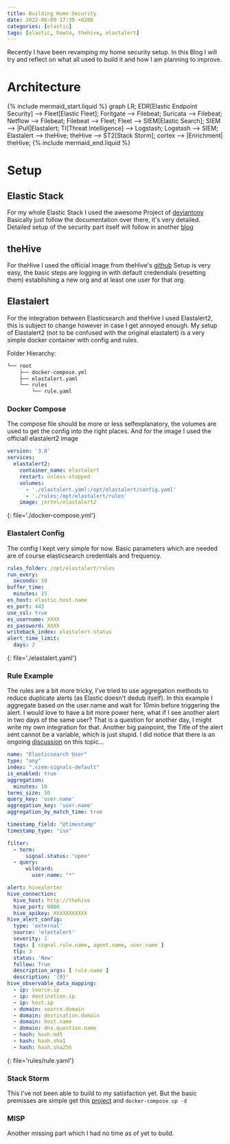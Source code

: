 ```yaml
---
title: Building Home Security
date: 2022-06-09 17:39 +0200
categories: [elastic]
tags: [elastic, howto, thehive, elastalert]
---
```


Recently I have been revamping my home security setup.
In this Blog I will try and reflect on what all used to build it and how I am planning to improve.

# Architecture

{% include mermaid_start.liquid %}
graph LR;
EDR[Elastic Endpoint Security] --> Fleet[Elastic Fleet];
Foritgate --> Filebeat;
Suricata --> Filebeat;
Netflow --> Filebeat;
Filebeat --> Fleet;
Fleet --> SIEM[Elastic Search];
SIEM --> |Pull|Elastalert;
TI[Threat Intelligence] --> Logstash;
Logstash --> SIEM;
Elastalert --> theHive;
theHive --> ST2[Stack Storm];
cortex --> |Enrichment| theHive;
{% include mermaid_end.liquid %}

# Setup

## Elastic Stack

For my whole Elastic Stack I used the awesome Project of [deviantony](https://github.com/deviantony/docker-elk/tree/tls)
Basically just follow the documentation over there, it's very detailed.
Detailed setup of the security part itself will follow in another [blog](https://wildsecurity.github.io/posts/Elastic_Security/)

## theHive

For theHive I used the official image from
theHive's [github](https://github.com/TheHive-Project/Docker-Templates/tree/main/docker/thehive4-berkleydb-cortex31)
Setup is very easy, the basic steps are logging in with default credendials (resetting them) establishing a new org and
at least one user for that org.

## Elastalert

For the integration between Elasticsearch and theHive I used Elastalert2,
this is subject to change however in case I get annoyed enough.
My setup of Elastalert2 (not to be confused with the original elastalert) is a very simple docker container with config
and rules.

Folder Hierarchy:

````bash
└── root
    ├── docker-compose.yml
    ├── elastalert.yaml
    └── rules
        └── rule.yaml
````

### Docker Compose

The compose file should be more or less selfexplanatory, the volumes are used to get the config into the right places.
And for the image I used the officiall elastalert2 image

````yaml
version: '3.8'
services:
  elastalert2:
    container_name: elastalert
    restart: unless-stopped
    volumes:
      - './elastalert.yaml:/opt/elastalert/config.yaml'
      - './rules:/opt/elastalert/rules'
    image: jertel/elastalert2
````

{: file='./docker-compose.yml'}

### Elastalert Config

The config I kept very simple for now.
Basic parameters which are needed are of course elasticsearch credentials and frequency.

````yaml
rules_folder: /opt/elastalert/rules
run_every:
  seconds: 10
buffer_time:
  minutes: 15
es_host: elastic.host.name
es_port: 443
use_ssl: true
es_username: XXXX
es_password: XXXX
writeback_index: elastalert-status
alert_time_limit:
  days: 2
````

{: file='./elastalert.yaml'}

### Rule Example

The rules are a bit more tricky, I've tried to use aggregation methods to reduce duplicate alerts
(as Elastic doesn't dedub itself).
In this example I aggregate based on the user.name and wait for 10min before triggering the alert.
I would love to have a bit more power here, what if I see another alert in two days of the same user?
That is a question for another day, I might write my own integration for that.
Another big painpoint, the Title of the alert sent cannot be a variable, which is just stupid.
I did notice that there is an ongoing [discussion](https://github.com/jertel/elastalert2/discussions/676) on this
topic...

````yaml
name: "Elasticsearch User"
type: "any"
index: ".siem-signals-default"
is_enabled: true
aggregation:
  minutes: 10
terms_size: 50
query_key: 'user.name'
aggregation_key: 'user.name'
aggregation_by_match_time: true

timestamp_field: "@timestamp"
timestamp_type: "iso"

filter:
  - term:
      signal.status: "open"
  - query:
      wildcard:
        user.name: "*"

alert: hivealerter
hive_connection:
  hive_host: http://thehive
  hive_port: 9000
  hive_apikey: XXXXXXXXXXX
hive_alert_config:
  type: 'external'
  source: 'elastalert'
  severity: 2
  tags: [ signal.rule.name, agent.name, user.name ]
  tlp: 3
  status: 'New'
  follow: True
  description_args: [ rule.name ]
  description: '{0}'
hive_observable_data_mapping:
  - ip: source.ip
  - ip: destination.ip
  - ip: host.ip
  - domain: source.domain
  - domain: destination.domain
  - domain: host.name
  - domain: dns.question.name
  - hash: hash.md5
  - hash: hash.sha1
  - hash: hash.sha256
````

{: file='rules/rule.yaml'}

### Stack Storm

This I've not been able to build to my satisfaction yet.
But the basic premisses are simple get this [project](https://github.com/StackStorm/st2-docker)
and ````docker-compose up -d````

### MISP

Another missing part which I had no time as of yet to build.

